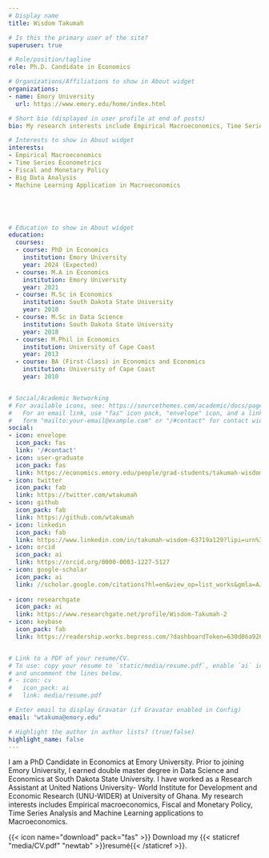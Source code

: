 ```yaml
---
# Display name
title: Wisdom Takumah

# Is this the primary user of the site?
superuser: true

# Role/position/tagline
role: Ph.D. Candidate in Economics

# Organizations/Affiliations to show in About widget
organizations:
- name: Emory University
  url: https://www.emory.edu/home/index.html

# Short bio (displayed in user profile at end of posts)
bio: My research interests include Empirical Macroeconomics, Time Series Econometrics, Machine Learning application in Macroeconomics.

# Interests to show in About widget
interests:
- Empirical Macroeconomics
- Time Series Econometrics
- Fiscal and Monetary Policy
- Big Data Analysis
- Machine Learning Application in Macroeconomics





# Education to show in About widget
education:
  courses:
  - course: PhD in Economics
    institution: Emory University
    year: 2024 (Expected)
  - course: M.A in Economics
    institution: Emory University
    year: 2021 
  - course: M.Sc in Economics
    institution: South Dakota State University
    year: 2018
  - course: M.Sc in Data Science
    institution: South Dakota State University
    year: 2018
  - course: M.Phil in Economics
    institution: University of Cape Coast
    year: 2013
  - course: BA (First-Class) in Economics and Economics
    institution: University of Cape Coast
    year: 2010


# Social/Academic Networking
# For available icons, see: https://sourcethemes.com/academic/docs/page-builder/#icons
#   For an email link, use "fas" icon pack, "envelope" icon, and a link in the
#   form "mailto:your-email@example.com" or "/#contact" for contact widget.
social:
- icon: envelope
  icon_pack: fas
  link: '/#contact'
- icon: user-graduate
  icon_pack: fas
  link: https://economics.emory.edu/people/grad-students/takumah-wisdom.html
- icon: twitter
  icon_pack: fab
  link: https://twitter.com/wtakumah
- icon: github
  icon_pack: fab
  link: https://github.com/wtakumah
- icon: linkedin
  icon_pack: fab
  link: https://www.linkedin.com/in/takumah-wisdom-63719a129?lipi=urn%3Ali%3Apage%3Ad_flagship3_profile_view_base_contact_details%3B%2F%2Bvq0rKDT9qKYb9oEt0k7w%3D%3D
- icon: orcid
  icon_pack: ai
  link: https://orcid.org/0000-0003-1227-5127
- icon: google-scholar
  icon_pack: ai
  link: //scholar.google.com/citations?hl=en&view_op=list_works&gmla=AJsN-F6Qe1DAsgt6w0Vczaf7wlHA7Gzhq3W3OWZeWL6qSCepO2XXyZkKgXgLeTsRt1AnXGzdslqsNAN5F7lO5EpTAXMdK5LbAQ&user=2H8Ue30AAAAJ
  
- icon: researchgate
  icon_pack: ai
  link: https://www.researchgate.net/profile/Wisdom-Takumah-2
- icon: keybase
  icon_pack: fab
  link: https://readership.works.bepress.com/?dashboardToken=630d06a926eddb354207e018LeRQj47cmBynHOyWW92tafCMyJFOrTle9kHtPbsT


# Link to a PDF of your resume/CV.
# To use: copy your resume to `static/media/resume.pdf`, enable `ai` icons in `params.toml`, 
# and uncomment the lines below.
# - icon: cv
#   icon_pack: ai
#   link: media/resume.pdf

# Enter email to display Gravatar (if Gravatar enabled in Config)
email: "wtakuma@emory.edu"

# Highlight the author in author lists? (true/false)
highlight_name: false
---
```


I am a PhD Candidate in Economics at Emory University. Prior to joining
Emory University, I earned double master degree in Data Science and Economics at South Dakota State University. I have worked as a Research Assistant at United Nations University- World Institute for Development and Economic Research (UNU-WIDER) at University of Ghana. My research interests includes Empirical macroeconomics, Fiscal and Monetary Policy, Time Series Analysis and Machine Learning applications to Macroeconomics.


{{< icon name="download" pack="fas" >}} Download my {{< staticref "media/CV.pdf" "newtab" >}}resumé{{< /staticref >}}.
